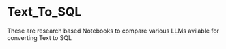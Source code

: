 # Text_To_SQL
These are research based Notebooks to compare various LLMs avilable for converting Text to SQL
